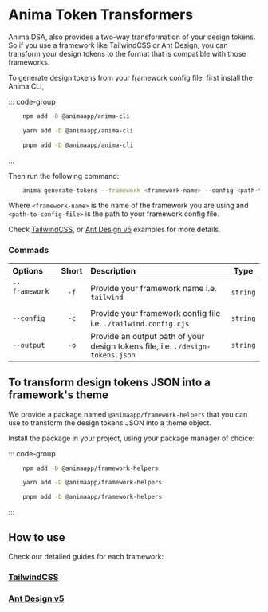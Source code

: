 # Anima Token Transformers

Anima DSA, also provides a two-way transformation of your design tokens.
So if you use a framework like TailwindCSS or Ant Design, you can transform your design tokens to the format that is compatible with those frameworks.

To generate design tokens from your framework config file, first install the Anima CLI,

::: code-group

```sh [npm]
    npm add -D @animaapp/anima-cli
```

```sh [yarn]
    yarn add -D @animaapp/anima-cli
```

```sh [pnpm]
    pnpm add -D @animaapp/anima-cli
```

:::

Then run the following command:

```sh
    anima generate-tokens --framework <framework-name> --config <path-to-config-file>
```

Where `<framework-name>` is the name of the framework you are using and `<path-to-config-file>` is the path to your framework config file.

Check [TailwindCSS](/guide/manage-design-tokens/design-tokens-tailwind), or [Ant Design v5](/guide/manage-design-tokens/design-tokens-ant-design) examples for more details.

### Commads

| Options                          | Short | Description                                                                    |   Type   |
| :------------------------------- | :---: | :----------------------------------------------------------------------------- | :------: |
| `--framework` &nbsp;&nbsp;&nbsp; | `-f`  | Provide your framework name i.e. `tailwind`                                    | `string` |
| `--config`                       | `-c`  | Provide your framework config file i.e. `./tailwind.config.cjs`                | `string` |
| `--output`                       | `-o`  | Provide an output path of your design tokens file, i.e. `./design-tokens.json` | `string` |

## To transform design tokens JSON into a framework's theme

We provide a package named `@animaapp/framework-helpers` that you can use to transform the design tokens JSON into a theme object.

Install the package in your project, using your package manager of choice:

::: code-group

```sh [npm]
    npm add -D @animaapp/framework-helpers
```

```sh [yarn]
    yarn add -D @animaapp/framework-helpers
```

```sh [pnpm]
    pnpm add -D @animaapp/framework-helpers
```

:::

## How to use

Check our detailed guides for each framework:

### [TailwindCSS](/guide/manage-design-tokens/design-tokens-tailwind)

### [Ant Design v5](/guide/manage-design-tokens/design-tokens-ant-design)
